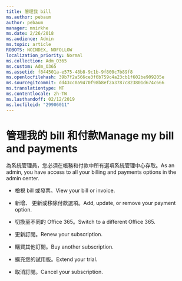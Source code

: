 ```yaml
---
title: 管理我 bill
ms.author: pebaum
author: pebaum
manager: mnirkhe
ms.date: 2/26/2018
ms.audience: Admin
ms.topic: article
ROBOTS: NOINDEX, NOFOLLOW
localization_priority: Normal
ms.collection: Adm_O365
ms.custom: Adm_O365
ms.assetid: f844501a-e575-48b8-9c1b-9f800c7b89f8
ms.openlocfilehash: 39b7f2a566ce3f6b759c4a23cb1f602be909205e
ms.sourcegitcommit: dd43cc0a9470f98b8ef2a3787c823801d674c666
ms.translationtype: MT
ms.contentlocale: zh-TW
ms.lasthandoff: 02/12/2019
ms.locfileid: "29906011"
---
```

# <a name="manage-my-bill-and-payments"></a><span data-ttu-id="00001-102">管理我的 bill 和付款</span><span class="sxs-lookup"><span data-stu-id="00001-102">Manage my bill and payments</span></span>

<span data-ttu-id="00001-103">為系統管理員，您必須在帳務和付款中所有選項系統管理中心存取。</span><span class="sxs-lookup"><span data-stu-id="00001-103">As an admin, you have access to all your billing and payments options in the admin center.</span></span>
  
- <span data-ttu-id="00001-104">檢視 bill 或發票。</span><span class="sxs-lookup"><span data-stu-id="00001-104">View your bill or invoice.</span></span>
    
- <span data-ttu-id="00001-105">新增、 更新或移除付款選項。</span><span class="sxs-lookup"><span data-stu-id="00001-105">Add, update, or remove your payment option.</span></span>
    
- <span data-ttu-id="00001-106">切換至不同的 Office 365。</span><span class="sxs-lookup"><span data-stu-id="00001-106">Switch to a different Office 365.</span></span>
    
- <span data-ttu-id="00001-107">更新訂閱。</span><span class="sxs-lookup"><span data-stu-id="00001-107">Renew your subscription.</span></span>
    
- <span data-ttu-id="00001-108">購買其他訂閱。</span><span class="sxs-lookup"><span data-stu-id="00001-108">Buy another subscription.</span></span>
    
- <span data-ttu-id="00001-109">擴充您的試用版。</span><span class="sxs-lookup"><span data-stu-id="00001-109">Extend your trial.</span></span>
    
- <span data-ttu-id="00001-110">取消訂閱。</span><span class="sxs-lookup"><span data-stu-id="00001-110">Cancel your subscription.</span></span>
    

